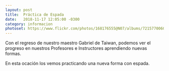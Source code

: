 ```yaml
---
layout: post
title:  Práctica de Espada
date:   2018-11-17 12:05:00 -0300
category: informacion
photoset: https://www.flickr.com/photos/168176555@N07/albums/72157700606150902
---
```


Con el regreso de nuestro maestro Gabriel de Taiwan, podemos ver el progreso en nuestros Profesores e Instructores aprendiendo nuevas formas.

En esta ocación los vemos practicando una nueva forma con espada.


